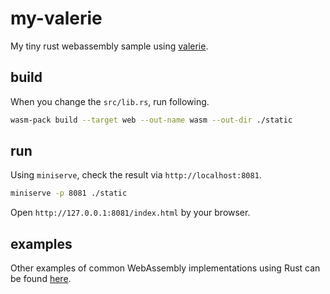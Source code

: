 # my-valerie

My tiny rust webassembly sample using [valerie](https://github.com/emmanuelantony2000/valerie).

## build

When you change the `src/lib.rs`, run following.

```sh
wasm-pack build --target web --out-name wasm --out-dir ./static
```

## run

Using `miniserve`, check the result via `http://localhost:8081`.

```sh
miniserve -p 8081 ./static
```

Open `http://127.0.0.1:8081/index.html` by your browser.

## examples

Other examples of common WebAssembly implementations using Rust can be found [here](https://github.com/rustwasm/wasm-bindgen/tree/master/examples).
